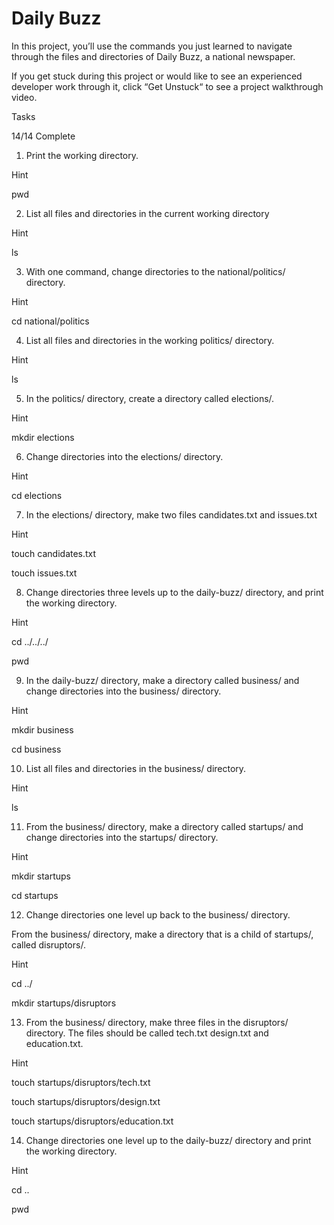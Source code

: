 # Daily Buzz

In this project, you’ll use the commands you just learned to navigate through the files and directories of Daily Buzz, a national newspaper.

If you get stuck during this project or would like to see an experienced developer work through it, click “Get Unstuck“ to see a project walkthrough video.

Tasks

14/14 Complete

1. Print the working directory.

Hint

pwd

2. List all files and directories in the current working directory

Hint

ls

3. With one command, change directories to the national/politics/ directory.

Hint

cd national/politics

4. List all files and directories in the working politics/ directory.

Hint

ls

5. In the politics/ directory, create a directory called elections/.

Hint

mkdir elections

6. Change directories into the elections/ directory.

Hint

cd elections

7. In the elections/ directory, make two files candidates.txt and issues.txt

Hint

touch candidates.txt

touch issues.txt

8. Change directories three levels up to the daily-buzz/ directory, and print the working directory.

Hint

cd ../../../

pwd

9. In the daily-buzz/ directory, make a directory called business/ and change directories into the business/ directory.

Hint

mkdir business

cd business

10. List all files and directories in the business/ directory.

Hint

ls

11. From the business/ directory, make a directory called startups/ and change directories into the startups/ directory.

Hint

mkdir startups

cd startups

12. Change directories one level up back to the business/ directory.

From the business/ directory, make a directory that is a child of startups/, called disruptors/.

Hint

cd ../

mkdir startups/disruptors

13. From the business/ directory, make three files in the disruptors/ directory. The files should be called tech.txt design.txt and education.txt.

Hint

touch startups/disruptors/tech.txt

touch startups/disruptors/design.txt

touch startups/disruptors/education.txt

14. Change directories one level up to the daily-buzz/ directory and print the working directory.

Hint

cd ..

pwd
